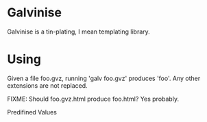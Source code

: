 Galvinise
=========

Galvinise is a tin-plating, I mean templating library.

Using
=====

Given a file foo.gvz, running 'galv foo.gvz' produces 'foo'.  Any other extensions are not replaced.

FIXME: Should foo.gvz.html produce foo.html?  Yes probably.

Predifined Values
